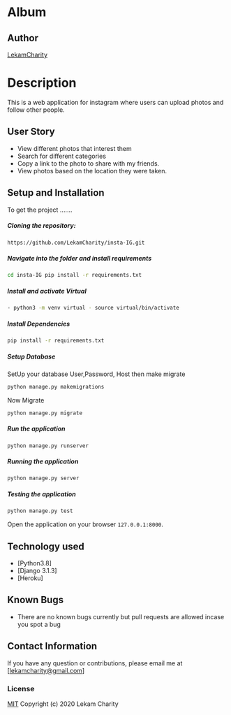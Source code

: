 # Album 
## Author  
  
[LekamCharity](https://github.com/LekamCharity/insta-IG.git)  
  
# Description  
This is a web application for instagram where users can upload photos and follow other people.

## User Story  
  
* View different photos that interest them  
* Search for different categories   
* Copy a link to the photo to share with my friends.  
* View photos based on the location they were taken.  
  
## Setup and Installation  
To get the project .......  
  
##### Cloning the repository:  
 ```bash 
https://github.com/LekamCharity/insta-IG.git
```
##### Navigate into the folder and install requirements  
 ```bash 
cd insta-IG pip install -r requirements.txt 
```
##### Install and activate Virtual  
 ```bash 
- python3 -m venv virtual - source virtual/bin/activate  
```  
##### Install Dependencies  
 ```bash 
 pip install -r requirements.txt 
```  
 ##### Setup Database  
  SetUp your database User,Password, Host then make migrate  
 ```bash 
python manage.py makemigrations  
 ``` 
 Now Migrate  
 ```bash 
 python manage.py migrate 
```
##### Run the application  
 ```bash 
 python manage.py runserver 
``` 
##### Running the application  
 ```bash 
 python manage.py server 
```
##### Testing the application  
 ```bash 
 python manage.py test 
```
Open the application on your browser `127.0.0.1:8000`.  
  
  
## Technology used  
  
* [Python3.8]
* [Django 3.1.3]
* [Heroku]  
  
  
## Known Bugs  
* There are no known bugs currently but pull requests are allowed incase you spot a bug  

## Contact Information   
If you have any question or contributions, please email me at [lekamcharity@gmail.com]  

### License
  [MIT](https://github.com/LekamCharity/insta-IG/blob/master/License) Copyright (c) 2020 Lekam Charity
